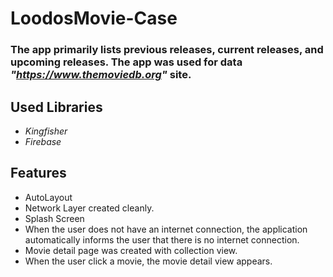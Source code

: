 # LoodosMovie-Case

### The app primarily lists previous releases, current releases, and upcoming releases. The app was used for data *"https://www.themoviedb.org"* site.

## Used Libraries
- *_Kingfisher_*
- *Firebase*

## Features

- AutoLayout
- Network Layer created cleanly.
- Splash Screen
- When the user does not have an internet connection, the application automatically informs the user that there is no internet connection.
- Movie detail page was created with collection view.
- When the user click a movie, the movie detail view appears.
